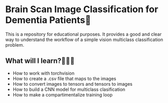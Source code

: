 # Brain Scan Image Classification for Dementia Patients🧠

This is a repository for educational purposes. 
It provides a good and clear way to understand the workflow of a simple vision multiclass classification problem.

## What will I learn?👨🏽‍💻
- How to work with torchvision
- How to create a .csv file that maps to the images
- How to convert images to tensors and tensors to images
- How to build a CNN model for multiclass clasification
- How to make a compartimentalize training loop

